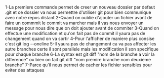 1-La premiere commande permet de creer un nouveau dossier par defaut .git et ce dossier va nous permettre d'utiliser git pour bien communique avec notre repos distant
2-Quand on oublie d'ajouter un fichier avant de faire un commmit le commit va marcher mais il vas nous envoyer un message pour nous dire que on doit ajouter avant de commiter
3-Quand on effectue une modification et qu'on fait pas de commit il yaura pas de changement quand on va sortir
4-Pour l'afficher de maniere plus consise c'est git log --oneline
5-Il yaura pas de changement ca va pas affecter les autre branches certe il sont parallele mais les modification il son specifique pour chaque branche
6-La syntax est git diff "nom de la branche a voir la difference" ou bien on fait git diff "nom premire branche  nom deuxieme branche"
7-Parce qu'il nous permet de cacher les fichier sensibles pour eviter des attaques